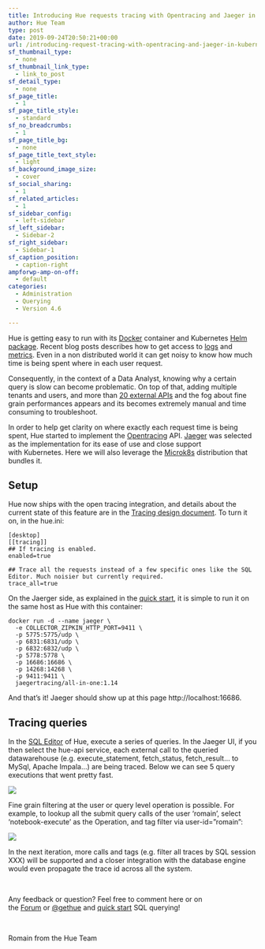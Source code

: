 ```yaml
---
title: Introducing Hue requests tracing with Opentracing and Jaeger in Kubernetes
author: Hue Team
type: post
date: 2019-09-24T20:50:21+00:00
url: /introducing-request-tracing-with-opentracing-and-jaeger-in-kubernetes/
sf_thumbnail_type:
  - none
sf_thumbnail_link_type:
  - link_to_post
sf_detail_type:
  - none
sf_page_title:
  - 1
sf_page_title_style:
  - standard
sf_no_breadcrumbs:
  - 1
sf_page_title_bg:
  - none
sf_page_title_text_style:
  - light
sf_background_image_size:
  - cover
sf_social_sharing:
  - 1
sf_related_articles:
  - 1
sf_sidebar_config:
  - left-sidebar
sf_left_sidebar:
  - Sidebar-2
sf_right_sidebar:
  - Sidebar-1
sf_caption_position:
  - caption-right
ampforwp-amp-on-off:
  - default
categories:
  - Administration
  - Querying
  - Version 4.6

---
```

Hue is getting easy to run with its [Docker][1] container and Kubernetes [Helm package][2]. Recent blog posts describes how to get access to [logs][3] and [metrics][4]. Even in a non distributed world it can get noisy to know how much time is being spent where in each user request.

Consequently, in the context of a Data Analyst, knowing why a certain query is slow can become problematic. On top of that, adding multiple tenants and users, and more than [20 external APIs][5] and the fog about fine grain performances appears and its becomes extremely manual and time consuming to troubleshoot.

In order to help get clarity on where exactly each request time is being spent, Hue started to implement the [Opentracing][6] API. [Jaeger][7] was selected as the implementation for its ease of use and close support with Kubernetes. Here we will also leverage the [Microk8s][8] distribution that bundles it.

## Setup

Hue now ships with the open tracing integration, and details about the current state of this feature are in the [Tracing design document][9]. To turn it on, in the hue.ini:

<pre><code class="bash">[desktop]
[[tracing]]
## If tracing is enabled.
enabled=true

## Trace all the requests instead of a few specific ones like the SQL Editor. Much noisier but currently required.
trace_all=true
</code></pre>

On the Jaerger side, as explained in the [quick start][10], it is simple to run it on the same host as Hue with this container:

<pre><code class="bash">docker run -d --name jaeger \
  -e COLLECTOR_ZIPKIN_HTTP_PORT=9411 \
  -p 5775:5775/udp \
  -p 6831:6831/udp \
  -p 6832:6832/udp \
  -p 5778:5778 \
  -p 16686:16686 \
  -p 14268:14268 \
  -p 9411:9411 \
  jaegertracing/all-in-one:1.14</code></pre>

And that&#8217;s it! Jaeger should show up at this page http://localhost:16686.

## Tracing queries

In the [SQL Editor][11] of Hue, execute a series of queries. In the Jaeger UI, if you then select the hue-api service, each external call to the queried datawarehouse (e.g. execute\_statement, fetch\_status, fetch_result&#8230; to MySql, Apache Impala&#8230;) are being traced. Below we can see 5 query executions that went pretty fast.

<a href="https://cdn.gethue.com/uploads/2019/08/jaeger_tracing_queries_example_not_propagated.png"><img src="https://cdn.gethue.com/uploads/2019/08/jaeger_tracing_queries_example_not_propagated.png" /></a>

Fine grain filtering at the user or query level operation is possible. For example, to lookup all the submit query calls of the user &#8216;romain&#8217;, select &#8216;notebook-execute&#8217; as the Operation, and tag filter via user-id=&#8221;romain&#8221;:

<a href="https://cdn.gethue.com/uploads/2019/09/jaeger_query_user_lookup.png"><img src="https://cdn.gethue.com/uploads/2019/09/jaeger_query_user_lookup.png" /></a>

<div>
  In the next iteration, more calls and tags (e.g. filter all traces by SQL session XXX) will be supported and a closer integration with the database engine would even propagate the trace id across all the system.
</div>

<div>
</div>

&nbsp;

<div>
  <div>
    Any feedback or question? Feel free to comment here or on the <a href="https://discourse.gethue.com/">Forum</a> or <a href="https://twitter.com/gethue">@gethue</a> and <a href="https://docs.gethue.com/latest/quickstart/">quick start</a> SQL querying!
  </div>

  <p>
    &nbsp;
  </p>

  <div>
    Romain from the Hue Team
  </div>
</div>

<div>
</div>

<div>
</div>

 [1]: https://github.com/cloudera/hue/tree/master/tools/docker
 [2]: https://github.com/cloudera/hue/tree/master/tools/kubernetes
 [3]: https://gethue.com/collecting-and-querying-hue-logs-with-fluentd-in-kubernetes/
 [4]: https://gethue.com/collecting-hue-metrics-with-prometheus-in-kubernetes/
 [5]: https://docs.gethue.com/latest/administrator/configuration/
 [6]: https://opentracing.io/
 [7]: https://www.jaegertracing.io
 [8]: https://microk8s.io
 [9]: https://github.com/cloudera/hue/blob/master/docs/designs/tracing.md
 [10]: https://www.jaegertracing.io/docs/1.14/getting-started/
 [11]: https://gethue.com/sql-editor/
 [12]: https://cdn.gethue.com/uploads/2019/08/jaeger_tracing_queries_example_not_propagated.png
 [13]: https://cdn.gethue.com/uploads/2019/09/jaeger_query_user_lookup.png
